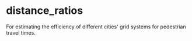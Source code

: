 # distance_ratios
For estimating the efficiency of different cities' grid systems for pedestrian travel times.
